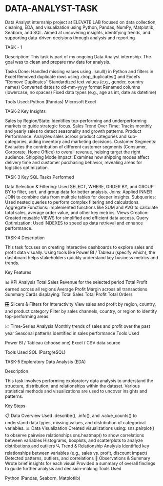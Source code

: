 # DATA-ANALYST-TASK
Data Analyst internship project at ELEVATE LAB focused on data collection, cleaning, EDA, and visualization using Python, Pandas, NumPy, Matplotlib, Seaborn, and SQL. Aimed at uncovering insights, identifying trends, and supporting data-driven decisions through analysis and reporting

TASK - 1

Description:
This task is part of my ongoing Data Analyst internship. The goal was to clean and prepare raw data for analysis.

Tasks Done:
Handled missing values using .isnull() in Python and filters in Excel
Removed duplicate rows using .drop_duplicates() and Excel’s "Remove Duplicates"
Standardized text values (e.g., gender, country names)
Converted dates to dd-mm-yyyy format
Renamed columns (lowercase, no spaces)
Fixed data types (e.g., age as int, date as datetime)


Tools Used:
Python (Pandas)
Microsoft Excel

TASK-2
Key Insights

Sales by Region/State: Identifies top-performing and underperforming markets to guide strategic focus.
Sales Trend Over Time: Tracks monthly and yearly sales to detect seasonality and growth patterns.
Product Performance: Analyzes sales across product categories and sub-categories, aiding inventory and marketing decisions.
Customer Segments: Evaluates the contribution of different customer segments (Consumer, Corporate, Home Office) to overall revenue, helping target the right audience.
Shipping Mode Impact: Examines how shipping modes affect delivery time and customer purchasing behavior, revealing areas for logistics optimization.

TASK-3
Key SQL Tasks Performed

Data Selection & Filtering:
Used SELECT, WHERE, ORDER BY, and GROUP BY to filter, sort, and group data for better analysis.
Joins:
Applied INNER JOIN to combine data from multiple tables for deeper insights.
Subqueries:
Used nested queries to perform complex filtering and calculations.
Aggregate Functions:
Implemented functions like SUM and AVG to calculate total sales, average order value, and other key metrics.
Views Creation:
Created reusable VIEWS for simplified and efficient data access.
Query Optimization:
Used INDEXES to speed up data retrieval and enhance performance.

TASK-4
Description

This task focuses on creating interactive dashboards to explore sales and profit data visually. Using tools like Power BI / Tableau (specify which), the dashboard helps stakeholders quickly understand key business metrics and trends.

Key Features

📊 KPI Analysis
Total Sales Revenue for the selected period
Total Profit earned across all regions
Average Profit Margin across all transactions
Summary Cards displaying:
Total Sales
Total Profit
Total Orders


🎛️ Slicers & Filters for Interactivity
View sales and profit by region, country, and product category
Filter by sales channels, country, or region to identify top-performing areas


📈 Time-Series Analysis
Monthly trends of sales and profit over the past year
Seasonal patterns identified in sales performance
Tools Used

Power BI / Tableau (choose one)
Excel / CSV data source

Tools Used
SQL (PostgreSQL)

TASK-5
Exploratory Data Analysis (EDA)

Description

This task involves performing exploratory data analysis to understand the structure, distribution, and relationships within the dataset. Various statistical methods and visualizations are used to uncover insights and patterns.

Key Steps

📋 Data Overview
Used .describe(), .info(), and .value_counts() to understand data types, missing values, and distribution of categorical variables.
📊 Data Visualization
Created visualizations using:
sns.pairplot() to observe pairwise relationships
sns.heatmap() to show correlations between variables
Histograms, boxplots, and scatterplots to analyze distributions and outliers
🔍 Trend & Relationship Analysis
Identified key relationships between variables (e.g., sales vs. profit, discount impact)
Detected patterns, outliers, and correlations
📝 Observations & Summary
Wrote brief insights for each visual
Provided a summary of overall findings to guide further analysis and decision-making
Tools Used

Python (Pandas, Seaborn, Matplotlib)
